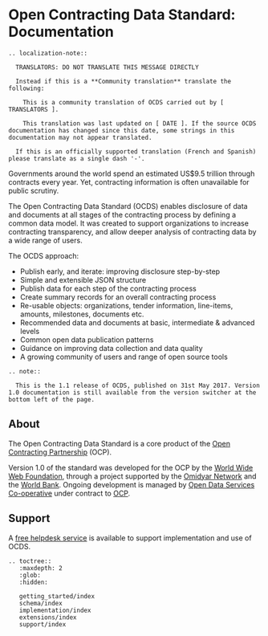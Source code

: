 Open Contracting Data Standard: Documentation
=============================================

```eval_rst
.. localization-note:: 

  TRANSLATORS: DO NOT TRANSLATE THIS MESSAGE DIRECTLY

  Instead if this is a **Community translation** translate the following:

    This is a community translation of OCDS carried out by [ TRANSLATORS ]. 

    This translation was last updated on [ DATE ]. If the source OCDS documentation has changed since this date, some strings in this documentation may not appear translated. 

  If this is an officially supported translation (French and Spanish) please translate as a single dash '-'. 

```

Governments around the world spend an estimated US$9.5 trillion through contracts every year. Yet, contracting information is often unavailable for public scrutiny. 

The Open Contracting Data Standard (OCDS) enables disclosure of data and documents at all stages of the contracting process by defining a common data model. It was created to support organizations to increase contracting transparency, and allow deeper analysis of contracting data by a wide range of users.

The OCDS approach:

* Publish early, and iterate: improving disclosure step-by-step
* Simple and extensible JSON structure
* Publish data for each step of the contracting process
* Create summary records for an overall contracting process
* Re-usable objects: organizations, tender information, line-items, amounts, milestones, documents etc.
* Recommended data and documents at basic, intermediate & advanced levels
* Common open data publication patterns 
* Guidance on improving data collection and data quality
* A growing community of users and range of open source tools

```eval_rst
.. note:: 

  This is the 1.1 release of OCDS, published on 31st May 2017. Version 1.0 documentation is still available from the version switcher at the bottom left of the page. 
```

## About

The Open Contracting Data Standard is a core product of the [Open Contracting Partnership](http://www.open-contracting.org) (OCP). 

Version 1.0 of the standard was developed for the OCP by the [World Wide Web Foundation](http://www.webfoundation.org), through a project supported by the [Omidyar Network](http://www.omidyar.com) and the [World Bank](http://www.worldbank.org). Ongoing development is managed by [Open Data Services Co-operative](http://www.opendataservices.coop) under contract to [OCP](http://www.open-contracting.org).

## Support

A [free helpdesk service](support/index.md) is available to support implementation and use of OCDS.

```eval_rst
.. toctree::
   :maxdepth: 2
   :glob:
   :hidden:

   getting_started/index
   schema/index
   implementation/index
   extensions/index
   support/index

```

